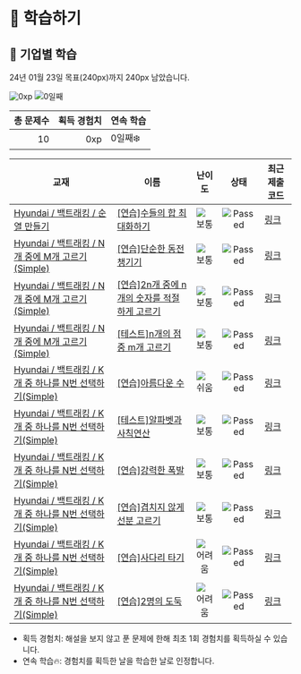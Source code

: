 # 📖 학습하기

## 🚀 기업별 학습
24년 01월 23일 목표(240px)까지 240px 남았습니다.

![0xp](https://img.shields.io/badge/EXP-0xp-%235cb85c.svg?for-the-badge)
![0일째](https://img.shields.io/badge/연속학습-0일째-%23E34F26.svg?for-the-badge)

|총 문제수|획득 경험치|연속 학습|
|---:|---:|---|
10|0xp|0일째❄️|

|교재|이름|난이도|상태|최근 제출 코드|
|---|---|:---:|:---:|---|
|[Hyundai / 백트래킹 / 순열 만들기](https://www.codetree.ai/missions?missionId=17)|[[연습]수들의 합 최대화하기](https://www.codetree.ai/missions/17/problems/max-sum-of-numbers)|![보통][medium]|![Passed][passed]|[링크](https://github.com/j9972/codetree-TILs/blob/main/240123/%EC%88%98%EB%93%A4%EC%9D%98%20%ED%95%A9%20%EC%B5%9C%EB%8C%80%ED%99%94%ED%95%98%EA%B8%B0/max-sum-of-numbers.py)|
|[Hyundai / 백트래킹 / N개 중에 M개 고르기(Simple)](https://www.codetree.ai/missions?missionId=17)|[[연습]단순한 동전 챙기기](https://www.codetree.ai/missions/17/problems/collect-coins-easy)|![보통][medium]|![Passed][passed]|[링크](https://github.com/j9972/codetree-TILs/blob/main/240123/%EB%8B%A8%EC%88%9C%ED%95%9C%20%EB%8F%99%EC%A0%84%20%EC%B1%99%EA%B8%B0%EA%B8%B0/collect-coins-easy.py)|
|[Hyundai / 백트래킹 / N개 중에 M개 고르기(Simple)](https://www.codetree.ai/missions?missionId=17)|[[연습]2n개 중에 n개의 숫자를 적절하게 고르기](https://www.codetree.ai/missions/17/problems/choose-n-out-of-2n-properly)|![보통][medium]|![Passed][passed]|[링크](https://github.com/j9972/codetree-TILs/blob/main/240123/2n%EA%B0%9C%20%EC%A4%91%EC%97%90%20n%EA%B0%9C%EC%9D%98%20%EC%88%AB%EC%9E%90%EB%A5%BC%20%EC%A0%81%EC%A0%88%ED%95%98%EA%B2%8C%20%EA%B3%A0%EB%A5%B4%EA%B8%B0/choose-n-out-of-2n-properly.py)|
|[Hyundai / 백트래킹 / N개 중에 M개 고르기(Simple)](https://www.codetree.ai/missions?missionId=17)|[[테스트]n개의 점 중 m개 고르기](https://www.codetree.ai/missions/17/problems/choose-m-out-of-n-points)|![보통][medium]|![Passed][passed]|[링크](https://github.com/j9972/codetree-TILs/blob/main/240123/n%EA%B0%9C%EC%9D%98%20%EC%A0%90%20%EC%A4%91%20m%EA%B0%9C%20%EA%B3%A0%EB%A5%B4%EA%B8%B0/choose-m-out-of-n-points.py)|
|[Hyundai / 백트래킹 / K개 중 하나를 N번 선택하기(Simple)](https://www.codetree.ai/missions?missionId=17)|[[연습]아름다운 수](https://www.codetree.ai/missions/17/problems/beautiful-number)|![쉬움][easy]|![Passed][passed]|[링크](https://github.com/j9972/codetree-TILs/blob/main/240123/%EC%95%84%EB%A6%84%EB%8B%A4%EC%9A%B4%20%EC%88%98/beautiful-number.py)|
|[Hyundai / 백트래킹 / K개 중 하나를 N번 선택하기(Simple)](https://www.codetree.ai/missions?missionId=17)|[[테스트]알파벳과 사칙연산](https://www.codetree.ai/missions/17/problems/calculations-with-alphabet)|![보통][medium]|![Passed][passed]|[링크](https://github.com/j9972/codetree-TILs/blob/main/240123/%EC%95%8C%ED%8C%8C%EB%B2%B3%EA%B3%BC%20%EC%82%AC%EC%B9%99%EC%97%B0%EC%82%B0/calculations-with-alphabet.py)|
|[Hyundai / 백트래킹 / K개 중 하나를 N번 선택하기(Simple)](https://www.codetree.ai/missions?missionId=17)|[[연습]강력한 폭발](https://www.codetree.ai/missions/17/problems/strong-explosion)|![보통][medium]|![Passed][passed]|[링크](https://github.com/j9972/codetree-TILs/blob/main/240123/%EA%B0%95%EB%A0%A5%ED%95%9C%20%ED%8F%AD%EB%B0%9C/strong-explosion.py)|
|[Hyundai / 백트래킹 / K개 중 하나를 N번 선택하기(Simple)](https://www.codetree.ai/missions?missionId=17)|[[연습]겹치지 않게 선분 고르기](https://www.codetree.ai/missions/17/problems/select-segments-without-overlap)|![보통][medium]|![Passed][passed]|[링크](https://github.com/j9972/codetree-TILs/blob/main/240123/%EA%B2%B9%EC%B9%98%EC%A7%80%20%EC%95%8A%EA%B2%8C%20%EC%84%A0%EB%B6%84%20%EA%B3%A0%EB%A5%B4%EA%B8%B0/select-segments-without-overlap.py)|
|[Hyundai / 백트래킹 / K개 중 하나를 N번 선택하기(Simple)](https://www.codetree.ai/missions?missionId=17)|[[연습]사다리 타기](https://www.codetree.ai/missions/17/problems/ladder-game)|![어려움][hard]|![Passed][passed]|[링크](https://github.com/j9972/codetree-TILs/blob/main/240123/%EC%82%AC%EB%8B%A4%EB%A6%AC%20%ED%83%80%EA%B8%B0/ladder-game.py)|
|[Hyundai / 백트래킹 / K개 중 하나를 N번 선택하기(Simple)](https://www.codetree.ai/missions?missionId=17)|[[연습]2명의 도둑](https://www.codetree.ai/missions/17/problems/two-thieves)|![어려움][hard]|![Passed][passed]|[링크](https://github.com/j9972/codetree-TILs/blob/main/240123/2%EB%AA%85%EC%9D%98%20%EB%8F%84%EB%91%91/two-thieves.py)|


* 획득 경험치: 해설을 보지 않고 푼 문제에 한해 최초 1회 경험치를 획득하실 수 있습니다.
* 연속 학습🔥: 경험치를 획득한 날을 학습한 날로 인정합니다.










[b5]: https://img.shields.io/badge/Bronze_5-%235D3E31.svg
[b4]: https://img.shields.io/badge/Bronze_4-%235D3E31.svg
[b3]: https://img.shields.io/badge/Bronze_3-%235D3E31.svg
[b2]: https://img.shields.io/badge/Bronze_2-%235D3E31.svg
[b1]: https://img.shields.io/badge/Bronze_1-%235D3E31.svg
[s5]: https://img.shields.io/badge/Silver_5-%23394960.svg
[s4]: https://img.shields.io/badge/Silver_4-%23394960.svg
[s3]: https://img.shields.io/badge/Silver_3-%23394960.svg
[s2]: https://img.shields.io/badge/Silver_2-%23394960.svg
[s1]: https://img.shields.io/badge/Silver_1-%23394960.svg
[g5]: https://img.shields.io/badge/Gold_5-%23FFC433.svg
[g4]: https://img.shields.io/badge/Gold_4-%23FFC433.svg
[g3]: https://img.shields.io/badge/Gold_3-%23FFC433.svg
[g2]: https://img.shields.io/badge/Gold_2-%23FFC433.svg
[g1]: https://img.shields.io/badge/Gold_1-%23FFC433.svg
[p5]: https://img.shields.io/badge/Platinum_5-%2376DDD8.svg
[p4]: https://img.shields.io/badge/Platinum_4-%2376DDD8.svg
[p3]: https://img.shields.io/badge/Platinum_3-%2376DDD8.svg
[p2]: https://img.shields.io/badge/Platinum_2-%2376DDD8.svg
[p1]: https://img.shields.io/badge/Platinum_1-%2376DDD8.svg
[passed]: https://img.shields.io/badge/Passed-%23009D27.svg
[failed]: https://img.shields.io/badge/Failed-%23D24D57.svg
[easy]: https://img.shields.io/badge/쉬움-%235cb85c.svg?for-the-badge
[medium]: https://img.shields.io/badge/보통-%23FFC433.svg?for-the-badge
[hard]: https://img.shields.io/badge/어려움-%23D24D57.svg?for-the-badge